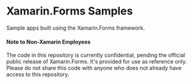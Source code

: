 Xamarin.Forms Samples
=====================

Sample apps built using the Xamarin.Forms framework.

#### Note to Non-Xamarin Employees
The code in this repository is currently confidential, pending the official public release of Xamarin.Forms. It's provided for use as reference only. Please do not share this code with anyone who does not already have access to this repository.
